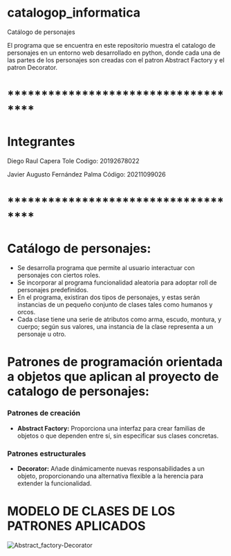# catalogop_informatica
Catálogo de personajes

El programa que se encuentra en este repositorio muestra el catalogo de personajes en un entorno web desarrollado en python, donde cada una de las partes de los personajes son creadas con el patron Abstract Factory y el patron Decorator.


# ************************************
# Integrantes 

Diego Raul Capera Tole
Codigo: 20192678022

Javier Augusto Fernández Palma
Código: 20211099026
# ************************************

# Catálogo de personajes:
- Se desarrolla programa que permite al usuario interactuar con personajes con ciertos roles.
- Se incorporar al programa funcionalidad aleatoria para adoptar roll de personajes predefinidos.
- En el programa, existiran dos tipos de personajes, y estas serán instancias de un pequeño conjunto de clases tales como humanos y orcos.
- Cada clase tiene una serie de atributos como arma, escudo, montura, y cuerpo; según sus valores, una instancia de la clase representa a un personaje u otro.

# Patrones de programación orientada a objetos que aplican al proyecto de catalogo de personajes:

### Patrones de creación
- **Abstract Factory:** Proporciona una interfaz para crear familias de objetos o que dependen entre sí, sin especificar sus clases concretas.

### Patrones estructurales
- **Decorator:** Añade dinámicamente nuevas responsabilidades a un objeto, proporcionando una alternativa flexible a la herencia para extender la funcionalidad.

# MODELO DE CLASES DE LOS PATRONES APLICADOS
![Abstract_factory-Decorator](https://user-images.githubusercontent.com/46091084/115178142-49e1b780-a096-11eb-9d7e-b50cb8d5831f.jpeg)
